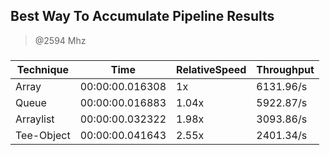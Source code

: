 
Best Way To Accumulate Pipeline Results
---------------------------------------
> @2594 Mhz


### 


|Technique |Time           |RelativeSpeed|Throughput|
|----------|---------------|-------------|----------|
|Array     |00:00:00.016308|1x           |6131.96/s |
|Queue     |00:00:00.016883|1.04x        |5922.87/s |
|Arraylist |00:00:00.032322|1.98x        |3093.86/s |
|Tee-Object|00:00:00.041643|2.55x        |2401.34/s |




